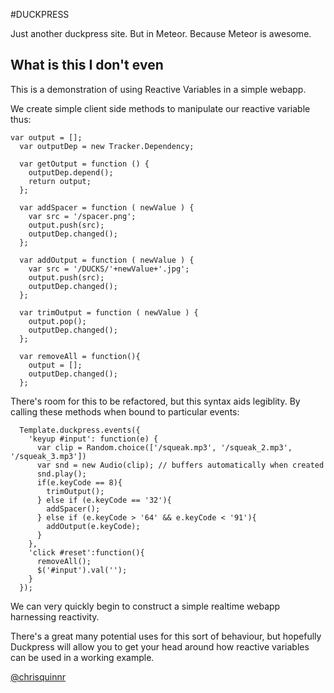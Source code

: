 #DUCKPRESS

Just another duckpress site. But in Meteor. Because Meteor is awesome.

## What is this I don't even

This is a demonstration of using Reactive Variables in a simple webapp. 

We create simple client side methods to manipulate our reactive variable thus: 


```
var output = [];
  var outputDep = new Tracker.Dependency;

  var getOutput = function () {
    outputDep.depend();
    return output;
  };

  var addSpacer = function ( newValue ) {
    var src = '/spacer.png';
    output.push(src);
    outputDep.changed();
  };

  var addOutput = function ( newValue ) {
    var src = '/DUCKS/'+newValue+'.jpg';
    output.push(src);
    outputDep.changed();
  };

  var trimOutput = function ( newValue ) {
    output.pop();
    outputDep.changed();
  };

  var removeAll = function(){
    output = [];
    outputDep.changed();
  };

```

There's room for this to be refactored, but this syntax aids legiblity. By calling these methods when bound to particular events:

```
  Template.duckpress.events({
    'keyup #input': function(e) {
      var clip = Random.choice(['/squeak.mp3', '/squeak_2.mp3', '/squeak_3.mp3'])
      var snd = new Audio(clip); // buffers automatically when created
      snd.play();
      if(e.keyCode == 8){
        trimOutput();
      } else if (e.keyCode == '32'){
        addSpacer();
      } else if (e.keyCode > '64' && e.keyCode < '91'){
        addOutput(e.keyCode);
      }
    },
    'click #reset':function(){
      removeAll();
      $('#input').val('');
    }
  });
```

We can very quickly begin to construct a simple realtime webapp harnessing reactivity. 

There's a great many potential uses for this sort of behaviour, but hopefully Duckpress will allow you to get your head around how reactive variables can be used in a working example.
  
[@chrisquinnr](http://twitter.com/chrisquinnr)